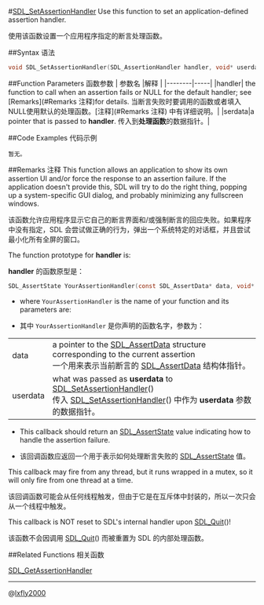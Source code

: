 #[SDL_SetAssertionHandler](https://wiki.libsdl.org/SDL_SetAssertionHandler)
Use this function to set an application-defined assertion handler.

使用该函数设置一个应用程序指定的断言处理函数。

##Syntax 语法
```C
void SDL_SetAssertionHandler(SDL_AssertionHandler handler, void* userdata)
```

##Function Parameters 函数参数
| 参数名 |解释 |
|--------|-----|
|handler| the function to call when an assertion fails or NULL for the default handler; see [Remarks](#Remarks 注释)for details. 当断言失败时要调用的函数或者填入NULL使用默认的处理函数。[注释](#Remarks 注释) 中有详细说明。|
|serdata|a pointer that is passed to **handler**. 传入到**处理函数**的数据指针。|

##Code Examples 代码示例
```
暂无。
```

##Remarks 注释
This function allows an application to show its own assertion UI and/or force the response to an assertion failure. If the application doesn't provide this, SDL will try to do the right thing, popping up a system-specific GUI dialog, and probably minimizing any fullscreen windows.

该函数允许应用程序显示它自己的断言界面和/或强制断言的回应失败。如果程序中没有指定，SDL 会尝试做正确的行为，弹出一个系统特定的对话框，并且尝试最小化所有全屏的窗口。

The function prototype for **handler** is:

**handler** 的函数原型是：
```C
SDL_AssertState YourAssertionHandler(const SDL_AssertData* data, void* userdata)
```

* where `YourAssertionHandler` is the name of your function and its parameters are:

* 其中 `YourAssertionHandler` 是你声明的函数名字，参数为：
<table>
<tr><td>data</td><td>a pointer to the <a href="../Structures/SDL_AssertData">SDL_AssertData</a> structure corresponding to the current assertion<br/>
一个用来表示当前断言的 <a href="../Structures/SDL_AssertData">SDL_AssertData</a> 结构体指针。</td></tr>
<tr><td>userdata</td><td>what was passed as <b>userdata</b> to <a href="SDL_SetAssertionHandler.md">SDL_SetAssertionHandler</a>()<br/>
传入 <a href="SDL_SetAssertionHandler.md">SDL_SetAssertionHandler</a>() 中作为 <b>userdata</b> 参数的数据指针。</td></tr>
</table>

* This callback should return an [SDL_AssertState](../Enumerations/SDL_AssertState.md) value indicating how to handle the assertion failure.

* 该回调函数应返回一个用于表示如何处理断言失败的 [SDL_AssertState](../Enumerations/SDL_AssertState.md) 值。

This callback may fire from any thread, but it runs wrapped in a mutex, so it will only fire from one thread at a time.

该回调函数可能会从任何线程触发，但由于它是在互斥体中封装的，所以一次只会从一个线程中触发。

This callback is NOT reset to SDL's internal handler upon [SDL_Quit](SDL_Quit.md)()!

该函数不会因调用 [SDL_Quit](SDL_Quit.md)() 而被重置为 SDL 的内部处理函数。

##Related Functions 相关函数

[SDL_GetAssertionHandler](SDL_GetAssertionHandler.md)

---
@[lxfly2000](https://github.com/lxfly2000)
